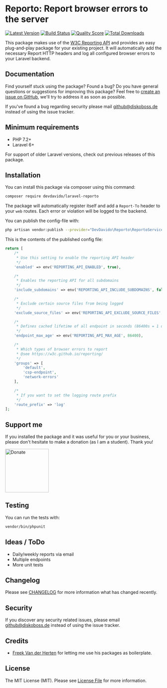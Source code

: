 # Reporto: Report browser errors to the server

[![Latest Version](https://img.shields.io/github/release/DevDavido/laravel-reporto.svg?style=flat-square)](https://github.com/DevDavido/laravel-reporto/releases)
[![Build Status](https://img.shields.io/travis/DevDavido/laravel-reporto/master.svg?style=flat-square)](https://travis-ci.org/DevDavido/laravel-reporto)
[![Quality Score](https://img.shields.io/scrutinizer/g/DevDavido/laravel-reporto.svg?style=flat-square)](https://scrutinizer-ci.com/g/DevDavido/laravel-reporto)
[![Total Downloads](https://img.shields.io/packagist/dt/DevDavido/laravel-reporto.svg?style=flat-square)](https://packagist.org/packages/DevDavido/laravel-reporto)

This package makes use of the [W3C Reporting API](https://w3c.github.io/reporting/) and provides an easy plug-and-play package for your existing project. It will automatically add the necessary Report HTTP headers and log all configured browser errors to your Laravel backend.

## Documentation

Find yourself stuck using the package? Found a bug? Do you have general questions or suggestions for improving this package? Feel free to [create an issue on GitHub](https://github.com/devdavido/laravel-reporto/issues), we'll try to address it as soon as possible.

If you've found a bug regarding security please mail [github@diskoboss.de](mailto:github@diskoboss.de) instead of using the issue tracker.

## Minimum requirements

- PHP 7.2+
- Laravel 6+

For support of older Laravel versions, check out previous releases of this package.

## Installation

You can install this package via composer using this command:

```bash
composer require devdavido/laravel-reporto
```

The package will automatically register itself and add a `Report-To` header to your `web` routes.
Each error or violation will be logged to the backend.

You can publish the config-file with:

```bash
php artisan vendor:publish --provider="DevDavido\Reporto\ReportoServiceProvider" --tag="config"
```

This is the contents of the published config file:

```php
return [
    /*
     * Use this setting to enable the reporting API header
     */
    'enabled' => env('REPORTING_API_ENABLED', true),

    /*
     * Enables the reporting API for all subdomains
     */
    'include_subdomains' => env('REPORTING_API_INCLUDE_SUBDOMAINS', false),

    /*
     * Exclude certain source files from being logged
     */
    'exclude_source_files' => env('REPORTING_API_EXCLUDE_SOURCE_FILES', ['chrome-extension://*']),

    /*
     * Defines cached lifetime of all endpoint in seconds (86400s = 1 day)
     */
    'endpoint_max_age' => env('REPORTING_API_MAX_AGE', 86400),

    /*
     * Which types of browser errors to report
     * @see https://w3c.github.io/reporting/
     */
    'groups' => [
        'default',
        'csp-endpoint',
        'network-errors'
    ],

    /*
     * If you want to set the logging route prefix
     */
    'route_prefix' => 'log'
];
```

## Support me

If you installed the package and it was useful for you or your business, please don't hesitate to make a donation (as I am a student). Thank you!

<a href="https://www.paypal.com/cgi-bin/webscr?cmd=_s-xclick&hosted_button_id=77KW4LBEYBD9U" target="_blank"><img src="https://dantheman827.github.io/images/donate-button.svg" width="140" alt="Donate"></a>

## Testing

You can run the tests with:

```bash
vendor/bin/phpunit
```

## Ideas / ToDo

- Daily/weekly reports via email
- Multiple endpoints
- More unit tests

## Changelog

Please see [CHANGELOG](CHANGELOG.md) for more information what has changed recently.

## Security

If you discover any security related issues, please email [github@diskoboss.de](mailto:github@diskoboss.de) instead of using the issue tracker.

## Credits

- [Freek Van der Herten](https://github.com/freekmurze) for letting me use his packages as boilerplate.

## License

The MIT License (MIT). Please see [License File](LICENSE.md) for more information.

